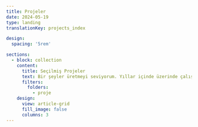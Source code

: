 ```yaml
---
title: Projeler
date: 2024-05-19
type: landing
translationKey: projects_index

design:
  spacing: '5rem'

sections:
  - block: collection
    content:
      title: Seçilmiş Projeler
      text: Bir şeyler üretmeyi seviyorum. Yıllar içinde üzerinde çalıştığım projelerden bir seçkiyi burada bulabilirsiniz.
      filters:
        folders:
          - proje
    design:
      view: article-grid
      fill_image: false
      columns: 3
---
```


